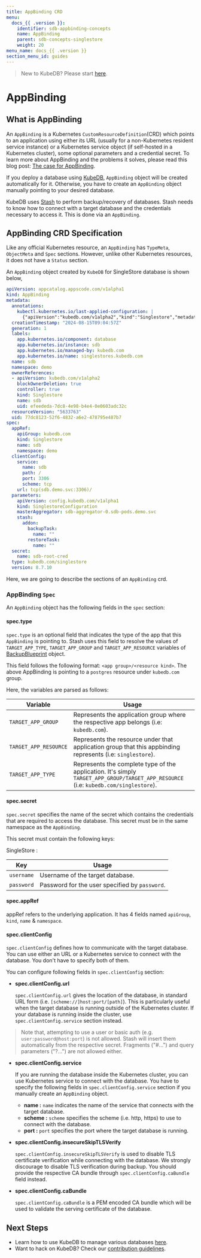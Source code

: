 ```yaml
---
title: AppBinding CRD
menu:
  docs_{{ .version }}:
    identifier: sdb-appbinding-concepts
    name: AppBinding
    parent: sdb-concepts-singlestore
    weight: 20
menu_name: docs_{{ .version }}
section_menu_id: guides
---
```


> New to KubeDB? Please start [here](/docs/README.md).

# AppBinding

## What is AppBinding

An `AppBinding` is a Kubernetes `CustomResourceDefinition`(CRD) which points to an application using either its URL (usually for a non-Kubernetes resident service instance) or a Kubernetes service object (if self-hosted in a Kubernetes cluster), some optional parameters and a credential secret. To learn more about AppBinding and the problems it solves, please read this blog post: [The case for AppBinding](https://appscode.com/blog/post/the-case-for-appbinding).

If you deploy a database using [KubeDB](https://kubedb.com/docs/0.11.0/concepts/), `AppBinding` object will be created automatically for it. Otherwise, you have to create an `AppBinding` object manually pointing to your desired database.

KubeDB uses [Stash](https://appscode.com/products/stash/) to perform backup/recovery of databases. Stash needs to know how to connect with a target database and the credentials necessary to access it. This is done via an `AppBinding`.

## AppBinding CRD Specification

Like any official Kubernetes resource, an `AppBinding` has `TypeMeta`, `ObjectMeta` and `Spec` sections. However, unlike other Kubernetes resources, it does not have a `Status` section.

An `AppBinding` object created by `KubeDB` for SingleStore database is shown below,

```yaml
apiVersion: appcatalog.appscode.com/v1alpha1
kind: AppBinding
metadata:
  annotations:
    kubectl.kubernetes.io/last-applied-configuration: |
      {"apiVersion":"kubedb.com/v1alpha2","kind":"Singlestore","metadata":{"annotations":{},"name":"sdb","namespace":"demo"},"spec":{"deletionPolicy":"WipeOut","licenseSecret":{"name":"license-secret"},"storageType":"Durable","topology":{"aggregator":{"podTemplate":{"spec":{"containers":[{"name":"singlestore","resources":{"limits":{"cpu":"600m","memory":"2Gi"},"requests":{"cpu":"600m","memory":"2Gi"}}}]}},"replicas":2,"storage":{"accessModes":["ReadWriteOnce"],"resources":{"requests":{"storage":"1Gi"}}}},"leaf":{"podTemplate":{"spec":{"containers":[{"name":"singlestore","resources":{"limits":{"cpu":"600m","memory":"2Gi"},"requests":{"cpu":"600m","memory":"2Gi"}}}]}},"replicas":2,"storage":{"accessModes":["ReadWriteOnce"],"resources":{"requests":{"storage":"10Gi"}}}}},"version":"8.7.10"}}
  creationTimestamp: "2024-08-15T09:04:57Z"
  generation: 1
  labels:
    app.kubernetes.io/component: database
    app.kubernetes.io/instance: sdb
    app.kubernetes.io/managed-by: kubedb.com
    app.kubernetes.io/name: singlestores.kubedb.com
  name: sdb
  namespace: demo
  ownerReferences:
  - apiVersion: kubedb.com/v1alpha2
    blockOwnerDeletion: true
    controller: true
    kind: Singlestore
    name: sdb
    uid: efeededa-7dc8-4e98-b4e4-0e0603adc32c
  resourceVersion: "5633763"
  uid: 77dc8123-52f6-4832-a6e2-478795e487b7
spec:
  appRef:
    apiGroup: kubedb.com
    kind: Singlestore
    name: sdb
    namespace: demo
  clientConfig:
    service:
      name: sdb
      path: /
      port: 3306
      scheme: tcp
    url: tcp(sdb.demo.svc:3306)/
  parameters:
    apiVersion: config.kubedb.com/v1alpha1
    kind: SinglestoreConfiguration
    masterAggregator: sdb-aggregator-0.sdb-pods.demo.svc
    stash:
      addon:
        backupTask:
          name: ""
        restoreTask:
          name: ""
  secret:
    name: sdb-root-cred
  type: kubedb.com/singlestore
  version: 8.7.10
```

Here, we are going to describe the sections of an `AppBinding` crd.

### AppBinding `Spec`

An `AppBinding` object has the following fields in the `spec` section:

#### spec.type

`spec.type` is an optional field that indicates the type of the app that this `AppBinding` is pointing to. Stash uses this field to resolve the values of `TARGET_APP_TYPE`, `TARGET_APP_GROUP` and `TARGET_APP_RESOURCE` variables of [BackupBlueprint](https://appscode.com/products/stash/latest/concepts/crds/backupblueprint/) object.

This field follows the following format: `<app group>/<resource kind>`. The above AppBinding is pointing to a `postgres` resource under `kubedb.com` group.

Here, the variables are parsed as follows:

|       Variable        | Usage                                                                                                                                |
| --------------------- |--------------------------------------------------------------------------------------------------------------------------------------|
| `TARGET_APP_GROUP`    | Represents the application group where the respective app belongs (i.e: `kubedb.com`).                                               |
| `TARGET_APP_RESOURCE` | Represents the resource under that application group that this appbinding represents (i.e: `singlestore`).                           |
| `TARGET_APP_TYPE`     | Represents the complete type of the application. It's simply `TARGET_APP_GROUP/TARGET_APP_RESOURCE` (i.e: `kubedb.com/singlestore`). |

#### spec.secret

`spec.secret` specifies the name of the secret which contains the credentials that are required to access the database. This secret must be in the same namespace as the `AppBinding`.

This secret must contain the following keys:

SingleStore :

| Key        | Usage                                          |
|------------|------------------------------------------------|
| `username` | Username of the target database.               |
| `password` | Password for the user specified by `password`. |

#### spec.appRef
appRef refers to the underlying application. It has 4 fields named `apiGroup`, `kind`, `name` & `namespace`.

#### spec.clientConfig

`spec.clientConfig` defines how to communicate with the target database. You can use either an URL or a Kubernetes service to connect with the database. You don't have to specify both of them.

You can configure following fields in `spec.clientConfig` section:

- **spec.clientConfig.url**

  `spec.clientConfig.url` gives the location of the database, in standard URL form (i.e. `[scheme://]host:port/[path]`). This is particularly useful when the target database is running outside of the Kubernetes cluster. If your database is running inside the cluster, use `spec.clientConfig.service` section instead.

> Note that, attempting to use a user or basic auth (e.g. `user:password@host:port`) is not allowed. Stash will insert them automatically from the respective secret. Fragments ("#...") and query parameters ("?...") are not allowed either.

- **spec.clientConfig.service**

  If you are running the database inside the Kubernetes cluster, you can use Kubernetes service to connect with the database. You have to specify the following fields in `spec.clientConfig.service` section if you manually create an `AppBinding` object.

  - **name :** `name` indicates the name of the service that connects with the target database.
  - **scheme :** `scheme` specifies the scheme (i.e. http, https) to use to connect with the database.
  - **port :** `port` specifies the port where the target database is running.

- **spec.clientConfig.insecureSkipTLSVerify**

  `spec.clientConfig.insecureSkipTLSVerify` is used to disable TLS certificate verification while connecting with the database. We strongly discourage to disable TLS verification during backup. You should provide the respective CA bundle through `spec.clientConfig.caBundle` field instead.

- **spec.clientConfig.caBundle**

  `spec.clientConfig.caBundle` is a PEM encoded CA bundle which will be used to validate the serving certificate of the database.

## Next Steps

- Learn how to use KubeDB to manage various databases [here](/docs/guides/README.md).
- Want to hack on KubeDB? Check our [contribution guidelines](/docs/CONTRIBUTING.md).
